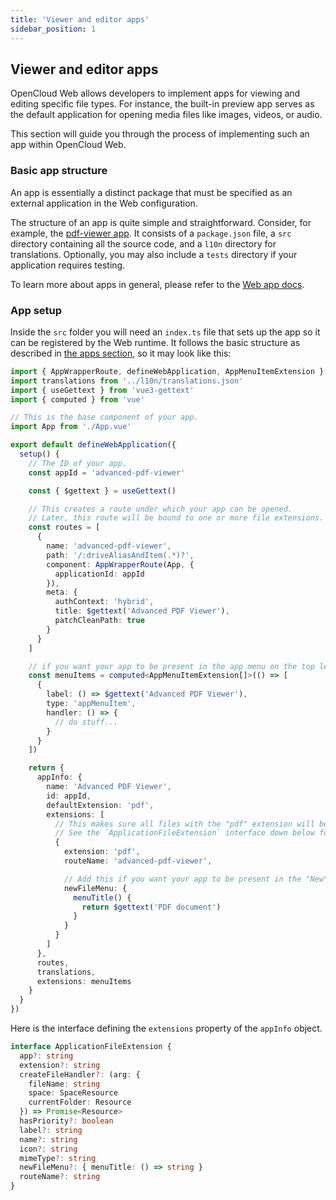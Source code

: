 ```yaml
---
title: 'Viewer and editor apps'
sidebar_position: 1
---
```




## Viewer and editor apps

OpenCloud Web allows developers to implement apps for viewing and editing specific file types. For instance, the built-in preview app serves as the default application for opening media files like images, videos, or audio.

This section will guide you through the process of implementing such an app within OpenCloud Web.

### Basic app structure

An app is essentially a distinct package that must be specified as an external application in the Web configuration.

The structure of an app is quite simple and straightforward. Consider, for example, the [pdf-viewer app](https://github.com/opencloud-eu/web/tree/main/packages/web-app-pdf-viewer). It consists of a `package.json` file, a `src` directory containing all the source code, and a `l10n` directory for translations. Optionally, you may also include a `tests` directory if your application requires testing.

To learn more about apps in general, please refer to the [Web app docs](./index.md).

### App setup

Inside the `src` folder you will need an `index.ts` file that sets up the app so it can be registered by the Web runtime. It follows the basic structure as described in [the apps section](./index.md), so it may look like this:

```typescript
import { AppWrapperRoute, defineWebApplication, AppMenuItemExtension } from '@opencloud-eu/web-pkg'
import translations from '../l10n/translations.json'
import { useGettext } from 'vue3-gettext'
import { computed } from 'vue'

// This is the base component of your app.
import App from './App.vue'

export default defineWebApplication({
  setup() {
    // The ID of your app.
    const appId = 'advanced-pdf-viewer'

    const { $gettext } = useGettext()

    // This creates a route under which your app can be opened.
    // Later, this route will be bound to one or more file extensions.
    const routes = [
      {
        name: 'advanced-pdf-viewer',
        path: '/:driveAliasAndItem(.*)?',
        component: AppWrapperRoute(App, {
          applicationId: appId
        }),
        meta: {
          authContext: 'hybrid',
          title: $gettext('Advanced PDF Viewer'),
          patchCleanPath: true
        }
      }
    ]

    // if you want your app to be present in the app menu on the top left.
    const menuItems = computed<AppMenuItemExtension[]>(() => [
      {
        label: () => $gettext('Advanced PDF Viewer'),
        type: 'appMenuItem',
        handler: () => {
          // do stuff...
        }
      }
    ])

    return {
      appInfo: {
        name: 'Advanced PDF Viewer',
        id: appId,
        defaultExtension: 'pdf',
        extensions: [
          // This makes sure all files with the "pdf" extension will be routed to your app when being opened.
          // See the `ApplicationFileExtension` interface down below for a list of all possible properties.
          {
            extension: 'pdf',
            routeName: 'advanced-pdf-viewer',

            // Add this if you want your app to be present in the "New" file menu.
            newFileMenu: {
              menuTitle() {
                return $gettext('PDF document')
              }
            }
          }
        ]
      },
      routes,
      translations,
      extensions: menuItems
    }
  }
})
```

Here is the interface defining the `extensions` property of the `appInfo` object.

```typescript
interface ApplicationFileExtension {
  app?: string
  extension?: string
  createFileHandler?: (arg: {
    fileName: string
    space: SpaceResource
    currentFolder: Resource
  }) => Promise<Resource>
  hasPriority?: boolean
  label?: string
  name?: string
  icon?: string
  mimeType?: string
  newFileMenu?: { menuTitle: () => string }
  routeName?: string
}
```
